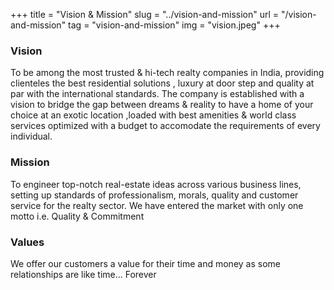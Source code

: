 +++
title = "Vision & Mission"
slug = "../vision-and-mission"
url = "/vision-and-mission"
tag = "vision-and-mission"
img = "vision.jpeg"
+++

### Vision

To be among the most trusted & hi-tech realty companies in India, providing clienteles the best residential solutions , luxury at door step and quality at par with the international standards. The company is established with a vision to bridge the gap between dreams & reality to have a home of your choice at an exotic location ,loaded with best amenities & world class services optimized with a budget to accomodate the requirements of every individual.

### Mission

To engineer top-notch real-estate ideas across various business lines, setting up standards of professionalism, morals, quality and customer service for the realty sector. We have entered the market with only one motto i.e. Quality & Commitment

### Values

We offer our customers a value for their time and money as some relationships are like time...   Forever